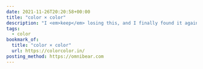 ```yaml
---
date: 2021-11-26T20:20:58+00:00
title: "color × color"
description: "I <em>keep</em> losing this, and I finally found it again, so I'm bookmarking it once-and-for-all so I can't lose it again! So darn useful."
tags:
  - color
bookmark_of:
  title: "color × color"
  url: https://colorcolor.in/
posting_method: https://omnibear.com
---
```

